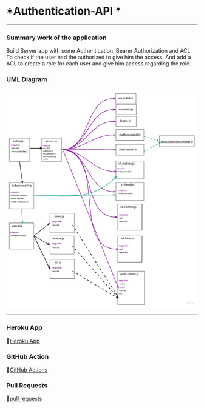 # *Authentication-API *
---

### **Summary work of the application**
Build Server app with some Authentication, Bearer Authorization and ACL To check if the user had the authorized to give him the access, And add a ACL to create a role for each user and give him access regarding the role.

### **UML Diagram**
![](./img/UML-Auth-API.jpg)

---

### **Heroku App**
🔗[Heroku App](https://acl-omarsawalmeh.herokuapp.com/)
### **GitHub Action**
🔗[GitHub Actions](https://github.com/OmarSawalmeh/auth-api/actions)
### **Pull Requests**
🔗[pull requests](https://github.com/OmarSawalmeh/auth-api/pulls)
